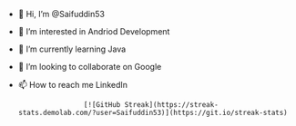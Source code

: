- 👋 Hi, I’m @Saifuddin53
- 👀 I’m interested in Andriod Development
- 🌱 I’m currently learning Java
- 💞️ I’m looking to collaborate on Google
- 📫 How to reach me LinkedIn


                      [![GitHub Streak](https://streak-stats.demolab.com/?user=Saifuddin53)](https://git.io/streak-stats)
<!---
Saifuddin53/Saifuddin53 is a ✨ special ✨ repository because its `README.md` (this file) appears on your GitHub profile.
You can click the Preview link to take a look at your changes.
--->

